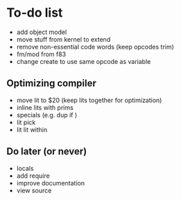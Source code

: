 # To-do list

* add object model
* move stuff from kernel to extend
* remove non-essential code words (keep opcodes trim)
* fm/mod from f83
* change create to use same opcode as variable

## Optimizing compiler

* move lit to $20 (keep lits together for optimization)
* inline lits with prims
* specials (e.g. dup if )
* lit pick
* lit lit within

## Do later (or never)

* locals
* add require
* improve documentation
* view source
